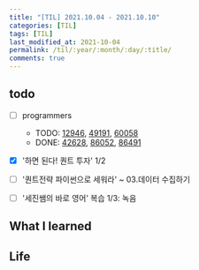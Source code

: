 ```yaml
---
title: "[TIL] 2021.10.04 - 2021.10.10"
categories: [TIL]
tags: [TIL]
last_modified_at: 2021-10-04
permalink: /til/:year/:month/:day/:title/
comments: true
---
```


## todo

- [ ] programmers

  - TODO: [12946](https://programmers.co.kr/learn/courses/30/lessons/12946), [49191](https://programmers.co.kr/learn/courses/30/lessons/49191), [60058](https://programmers.co.kr/learn/courses/30/lessons/60058)
  - DONE: [42628](https://programmers.co.kr/learn/courses/30/lessons/42628), [86052](https://programmers.co.kr/learn/courses/30/lessons/86052), [86491](https://programmers.co.kr/learn/courses/30/lessons/86491)

- [x] '하면 된다! 퀀트 투자' 1/2
- [ ] '퀀트전략 파이썬으로 세워라' ~ 03.데이터 수집하기
- [ ] '세진쌤의 바로 영어' 복습 1/3: 녹음

## What I learned

## Life
